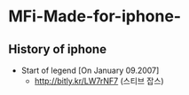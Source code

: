 # MFi-Made-for-iphone-

## History of iphone ##
- Start of legend [On January 09.2007]
    * <http://bitly.kr/LW7rNF7> (스티브 잡스)

